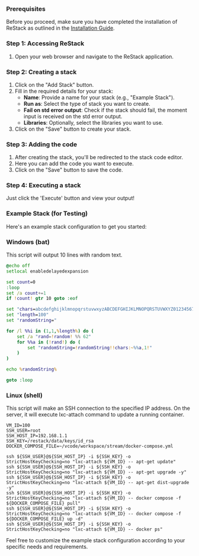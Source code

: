 ### Prerequisites
Before you proceed, make sure you have completed the installation of ReStack as outlined in the [Installation Guide](guides/installation).

### Step 1: Accessing ReStack
1. Open your web browser and navigate to the ReStack application.

### Step 2: Creating a stack
1. Click on the "Add Stack" button.
2. Fill in the required details for your stack:
    - **Name**: Provide a name for your stack (e.g., "Example Stack").
    - **Run as**: Select the type of stack you want to create.
    - **Fail on std error output**: Check if the stack should fail, the moment input is received on the std error output.
    - **Libraries**: Optionally, select the libraries you want to use.
4. Click on the "Save" button to create your stack.

### Step 3: Adding the code
1. After creating the stack, you'll be redirected to the stack code editor.
2. Here you can add the code you want to execute.
3. Click on the "Save" button to save the code.

### Step 4: Executing a stack
Just click the 'Execute' button and view your output!

### Example Stack (for Testing)
Here's an example stack configuration to get you started:

### Windows (bat)

This script will output 10 lines with random text.

```bat
@echo off
setlocal enabledelayedexpansion

set count=0
:loop
set /a count+=1
if !count! gtr 10 goto :eof

set "chars=abcdefghijklmnopqrstuvwxyzABCDEFGHIJKLMNOPQRSTUVWXYZ0123456789"
set "length=100"
set "randomString="

for /l %%i in (1,1,%length%) do (
    set /a "rand=!random! %% 62"
    for %%a in (!rand!) do (
        set "randomString=!randomString!!chars:~%%a,1!"
    )
)

echo %randomString%

goto :loop
```

### Linux (shell)

This script will make an SSH connection to the specified IP address. On the server, it will execute lxc-attach command to update a running container.

```shell
VM_ID=100
SSH_USER=root
SSH_HOST_IP=192.168.1.1
SSH_KEY=/restack/data/keys/id_rsa
DOCKER_COMPOSE_FILE=~/vcode/workspace/stream/docker-compose.yml

ssh ${SSH_USER}@${SSH_HOST_IP} -i ${SSH_KEY} -o StrictHostKeyChecking=no "lxc-attach ${VM_ID} -- apt-get update"
ssh ${SSH_USER}@${SSH_HOST_IP} -i ${SSH_KEY} -o StrictHostKeyChecking=no "lxc-attach ${VM_ID} -- apt-get upgrade -y"
ssh ${SSH_USER}@${SSH_HOST_IP} -i ${SSH_KEY} -o StrictHostKeyChecking=no "lxc-attach ${VM_ID} -- apt-get dist-upgrade -y"
ssh ${SSH_USER}@${SSH_HOST_IP} -i ${SSH_KEY} -o StrictHostKeyChecking=no "lxc-attach ${VM_ID} -- docker compose -f ${DOCKER_COMPOSE_FILE} pull"
ssh ${SSH_USER}@${SSH_HOST_IP} -i ${SSH_KEY} -o StrictHostKeyChecking=no "lxc-attach ${VM_ID} -- docker compose -f ${DOCKER_COMPOSE_FILE} up -d"
ssh ${SSH_USER}@${SSH_HOST_IP} -i ${SSH_KEY} -o StrictHostKeyChecking=no "lxc-attach ${VM_ID} -- docker ps"
```

Feel free to customize the example stack configuration according to your specific needs and requirements.
